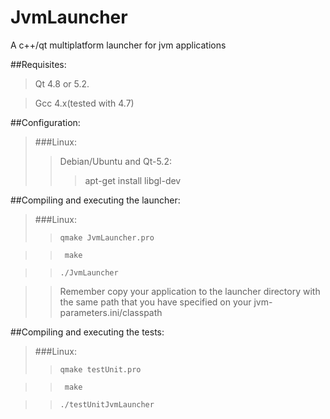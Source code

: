 JvmLauncher
===========

A c++/qt multiplatform launcher for jvm applications

##Requisites:
> Qt 4.8 or 5.2.

> Gcc 4.x(tested with 4.7)

##Configuration:
> ###Linux:
>> Debian/Ubuntu and Qt-5.2:
>>>apt-get install libgl-dev

##Compiling and executing the launcher:
> ###Linux:
> > `qmake JvmLauncher.pro`

> >` make`

> > `./JvmLauncher`

> > Remember copy your application to the launcher directory with the same path that you have specified on your jvm-parameters.ini/classpath

##Compiling and executing the tests:
> ###Linux:
> > `qmake testUnit.pro`

> >` make`

> > `./testUnitJvmLauncher`
